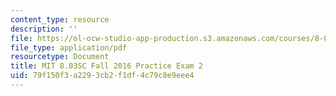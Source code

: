 ```yaml
---
content_type: resource
description: ''
file: https://ol-ocw-studio-app-production.s3.amazonaws.com/courses/8-03sc-physics-iii-vibrations-and-waves-fall-2016/79f150f3a2293cb2f1df4c79c8e9eee4_MIT8_03SCF16_PracticeExam2.pdf
file_type: application/pdf
resourcetype: Document
title: MIT 8.03SC Fall 2016 Practice Exam 2
uid: 79f150f3-a229-3cb2-f1df-4c79c8e9eee4
---
```

